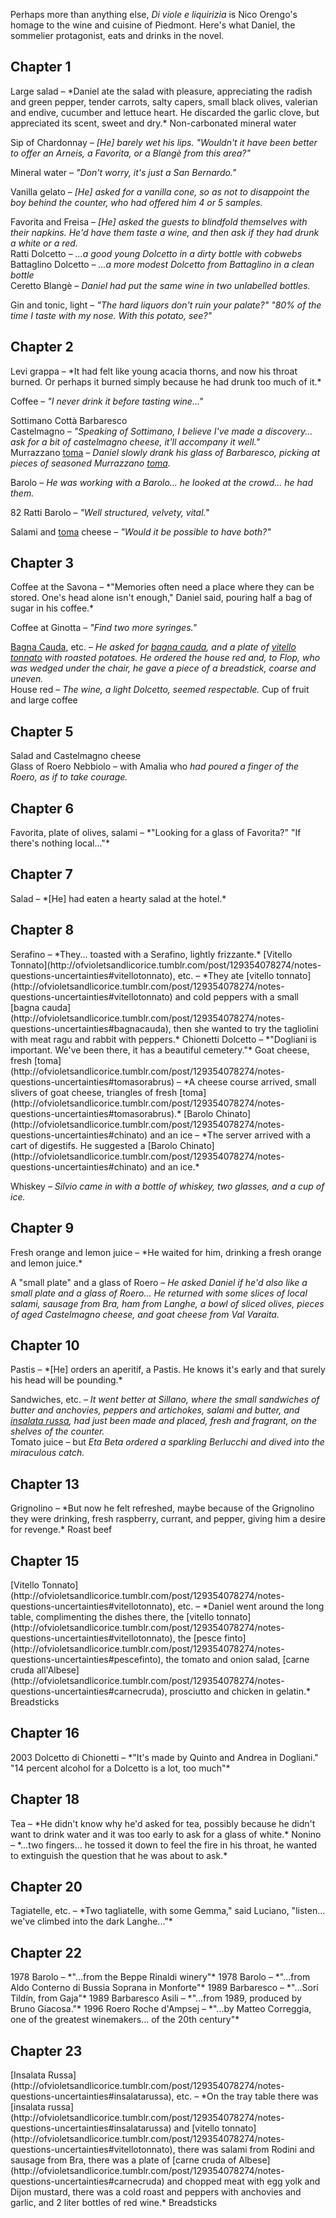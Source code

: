 Perhaps more than anything else, *Di viole e liquirizia* is Nico Orengo's homage to the wine and cuisine of Piedmont. Here's what Daniel, the sommelier protagonist, eats and drinks in the novel. 

<h2>Chapter 1</h2>
Large salad &ndash; *Daniel ate the salad with pleasure, appreciating the radish and green pepper, tender carrots, salty capers, small black olives, valerian and endive, cucumber and lettuce heart. He discarded the garlic clove, but appreciated its scent, sweet and dry.*  
Non-carbonated mineral water

Sip of Chardonnay &ndash; *[He] barely wet his lips. "Wouldn't it have been better to offer an Arneis, a Favorita, or a Blang&egrave; from this area?"*

Mineral water &ndash; *"Don't worry, it's just a San Bernardo."*

Vanilla gelato &ndash; *[He] asked for a vanilla cone, so as not to disappoint the boy behind the counter, who had offered him 4 or 5 samples.*

Favorita and Freisa &ndash; *[He] asked the guests to blindfold themselves with their napkins. He'd have them taste a wine, and then ask if they had drunk a white or a red.*  
Ratti Dolcetto &ndash; *...a good young Dolcetto in a dirty bottle with cobwebs*  
Battaglino Dolcetto &ndash; *...a more modest Dolcetto from Battaglino in a clean bottle*  
Ceretto Blang&egrave; &ndash; *Daniel had put the same wine in two unlabelled bottles.*  

Gin and tonic, light &ndash; *"The hard liquors don't ruin your palate?" "80% of the time I taste with my nose. With this potato, see?"*

<h2>Chapter 2</h2>
Levi grappa &ndash; *It had felt like young acacia thorns, and now his throat burned. Or perhaps it burned simply because he had drunk too much of it.*

Coffee &ndash; *"I never drink it before tasting wine..."*

Sottimano Cott&agrave; Barbaresco  
Castelmagno &ndash; *"Speaking of Sottimano, I believe I've made a discovery... ask for a bit of castelmagno cheese, it'll accompany it well."*  
Murrazzano [toma](http://ofvioletsandlicorice.tumblr.com/post/129354078274/notes-questions-uncertainties#tomasorabrus) &ndash; *Daniel slowly drank his glass of Barbaresco, picking at pieces of seasoned Murrazzano [toma](http://ofvioletsandlicorice.tumblr.com/post/129354078274/notes-questions-uncertainties#tomasorabrus).*

Barolo &ndash; *He was working with a Barolo... he looked at the crowd... he had them.*

82 Ratti Barolo &ndash; *"Well structured, velvety, vital."*

Salami and [toma](http://ofvioletsandlicorice.tumblr.com/post/129354078274/notes-questions-uncertainties#tomasorabrus) cheese &ndash; *"Would it be possible to have both?"*

<h2>Chapter 3</h2>
Coffee at the Savona &ndash; *"Memories often need a place where they can be stored. One's head alone isn't enough," Daniel said, pouring half a bag of sugar in his coffee.*

Coffee at Ginotta &ndash; *"Find two more syringes."*

[Bagna Cauda](http://ofvioletsandlicorice.tumblr.com/post/129354078274/notes-questions-uncertainties#bagnacauda), etc. &ndash; *He asked for [bagna cauda](http://ofvioletsandlicorice.tumblr.com/post/129354078274/notes-questions-uncertainties#bagnacauda), and a plate of [vitello tonnato](http://ofvioletsandlicorice.tumblr.com/post/129354078274/notes-questions-uncertainties#vitellotonnato) with roasted potatoes. He ordered the house red and, to Flop, who was wedged under the chair, he gave a piece of a breadstick, coarse and uneven.*  
House red &ndash; *The wine, a light Dolcetto, seemed respectable.*
Cup of fruit and large coffee  

<h2>Chapter 5</h2>

Salad and Castelmagno cheese  
Glass of Roero Nebbiolo &ndash; with Amalia who *had poured a finger of the Roero, as if to take courage.*

<h2>Chapter 6</h2>
Favorita, plate of olives, salami &ndash; *"Looking for a glass of Favorita?" "If there's nothing local..."*

<h2>Chapter 7</h2>
Salad &ndash; *[He] had eaten a hearty salad at the hotel.*

<h2>Chapter 8</h2>
Serafino &ndash; *They... toasted with a Serafino, lightly frizzante.*  
[Vitello Tonnato](http://ofvioletsandlicorice.tumblr.com/post/129354078274/notes-questions-uncertainties#vitellotonnato), etc. &ndash; *They ate [vitello tonnato](http://ofvioletsandlicorice.tumblr.com/post/129354078274/notes-questions-uncertainties#vitellotonnato) and cold peppers with a small [bagna cauda](http://ofvioletsandlicorice.tumblr.com/post/129354078274/notes-questions-uncertainties#bagnacauda), then she wanted to try the tagliolini with meat ragu and rabbit with peppers.*  
Chionetti Dolcetto &ndash; *"Dogliani is important. We've been there, it has a beautiful cemetery."*  
Goat cheese, fresh [toma](http://ofvioletsandlicorice.tumblr.com/post/129354078274/notes-questions-uncertainties#tomasorabrus) &ndash; *A cheese course arrived, small slivers of goat cheese, triangles of fresh [toma](http://ofvioletsandlicorice.tumblr.com/post/129354078274/notes-questions-uncertainties#tomasorabrus).*  
[Barolo Chinato](http://ofvioletsandlicorice.tumblr.com/post/129354078274/notes-questions-uncertainties#chinato) and an ice &ndash; *The server arrived with a cart of digestifs. He suggested a [Barolo Chinato](http://ofvioletsandlicorice.tumblr.com/post/129354078274/notes-questions-uncertainties#chinato) and an ice.*  

Whiskey &ndash; *Silvio came in with a bottle of whiskey, two glasses, and a cup of ice.*

<h2>Chapter 9</h2>
Fresh orange and lemon juice &ndash; *He waited for him, drinking a fresh orange and lemon juice.*

A "small plate" and a glass of Roero &ndash; *He asked Daniel if he'd also like a small plate and a glass of Roero... He returned with some slices of local salami, sausage from Bra, ham from Langhe, a bowl of sliced olives, pieces of aged Castelmagno cheese, and goat cheese from Val Varaita.*

<h2>Chapter 10</h2>
Pastis &ndash; *[He] orders an aperitif, a Pastis. He knows it's early and that surely his head will be pounding.*

Sandwiches, etc. &ndash; *It went better at Sillano, where the small sandwiches of butter and anchovies, peppers and artichokes, salami and butter, and [insalata russa](http://ofvioletsandlicorice.tumblr.com/post/129354078274/notes-questions-uncertainties#insalatarussa), had just been made and placed, fresh and fragrant, on the shelves of the counter.*  
Tomato juice &ndash; but *Eta Beta ordered a sparkling Berlucchi and dived into the miraculous catch.*

<h2>Chapter 13</h2>
Grignolino &ndash; *But now he felt refreshed, maybe because of the Grignolino they were drinking, fresh raspberry, currant, and pepper, giving him a desire for revenge.*  
Roast beef

<h2>Chapter 15</h2>
[Vitello Tonnato](http://ofvioletsandlicorice.tumblr.com/post/129354078274/notes-questions-uncertainties#vitellotonnato), etc. &ndash; *Daniel went around the long table, complimenting the dishes there, the [vitello tonnato](http://ofvioletsandlicorice.tumblr.com/post/129354078274/notes-questions-uncertainties#vitellotonnato), the [pesce finto](http://ofvioletsandlicorice.tumblr.com/post/129354078274/notes-questions-uncertainties#pescefinto), the tomato and onion salad, [carne cruda all'Albese](http://ofvioletsandlicorice.tumblr.com/post/129354078274/notes-questions-uncertainties#carnecruda), prosciutto and chicken in gelatin.*  
Breadsticks

<h2>Chapter 16</h2>
2003 Dolcetto di Chionetti &ndash; *"It's made by Quinto and Andrea in Dogliani." "14 percent alcohol for a Dolcetto is a lot, too much"*

<h2>Chapter 18</h2>
Tea &ndash; *He didn't know why he'd asked for tea, possibly because he didn't want to drink water and it was too early to ask for a glass of white.*  
Nonino &ndash; *...two fingers... he tossed it down to feel the fire in his throat, he wanted to extinguish the question that he was about to ask.*  

<h2>Chapter 20</h2>
Tagiatelle, etc. &ndash; *Two tagliatelle, with some Gemma," said Luciano, "listen... we've climbed into the dark Langhe..."*

<h2>Chapter 22</h2>
1978 Barolo &ndash; *"...from the Beppe Rinaldi winery"*  
1978 Barolo &ndash; *"...from Aldo Conterno di Bussia Soprana in Monforte"*  
1989 Barbaresco &ndash; *"...Sor&iacute; Tild&iacute;n, from Gaja"*  
1989 Barbaresco Asili &ndash; *"...from 1989, produced by Bruno Giacosa."*  
1996 Roero Roche d'Ampsej &ndash; *"...by Matteo Correggia, one of the greatest winemakers... of the 20th century"*  

<h2>Chapter 23</h2>
[Insalata Russa](http://ofvioletsandlicorice.tumblr.com/post/129354078274/notes-questions-uncertainties#insalatarussa), etc. &ndash; *On the tray table there was [insalata russa](http://ofvioletsandlicorice.tumblr.com/post/129354078274/notes-questions-uncertainties#insalatarussa) and [vitello tonnato](http://ofvioletsandlicorice.tumblr.com/post/129354078274/notes-questions-uncertainties#vitellotonnato), there was salami from Rodini and sausage from Bra, there was a plate of [carne cruda of Albese](http://ofvioletsandlicorice.tumblr.com/post/129354078274/notes-questions-uncertainties#carnecruda) and chopped meat with egg yolk and Dijon mustard, there was a cold roast and peppers with anchovies and garlic, and 2 liter bottles of red wine.*  
Breadsticks
